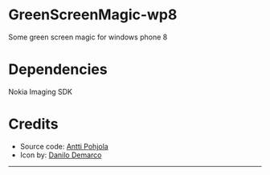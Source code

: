 GreenScreenMagic-wp8
====================

Some green screen magic for windows phone 8

Dependencies
========
Nokia Imaging SDK

Credits
========
 * Source code: [Antti Pohjola]
 * Icon by: [Danilo Demarco]

-------
[Danilo Demarco]: http://www.danilodemarco.com/  "Danilo Demarco"
[Antti Pohjola]: www.summeli.fi "Antti Pohjola"
